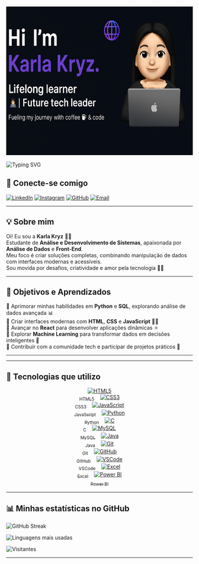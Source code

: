 <p align="center">
  <img src="karla.png" alt="Banner Karla Kryz" width="800" height="400"/>
</p>


![Typing SVG](https://readme-typing-svg.demolab.com?font=Fira+Code&size=25&pause=1000&color=F772D4&center=true&vCenter=true&width=1000&lines=👩‍💻+Me+chamo+Karla%2C+seja+bem-vindo(a)+ao+meu+GitHub!;📚+Aprendizado+constante+em+tecnologia;💡+Transformando+ideias+em+código+inovador!;🚀+Sempre+em+evolução+no+universo+digital!)
>





## 🤝 Conecte-se comigo

[![LinkedIn](https://img.shields.io/badge/LinkedIn-%230077B5.svg?style=flat&logo=linkedin&logoColor=white)](https://www.linkedin.com/in/karla-almeida-7761932b0/) 
[![Instagram](https://img.shields.io/badge/Instagram-%23E4405F.svg?style=flat&logo=instagram&logoColor=white)](https://www.instagram.com/karlinhakryzz/) 
[![GitHub](https://img.shields.io/badge/GitHub-%23000000.svg?style=flat&logo=github&logoColor=white)](https://github.com/karlakryz-codes) 
[![Email](https://img.shields.io/badge/Email-%23D14836.svg?style=flat&logo=gmail&logoColor=white)](mailto:karlakryz.codes@outlook.com)

---

## 💡 Sobre mim

Oi! Eu sou a **Karla Kryz** 👩‍💻  
Estudante de **Análise e Desenvolvimento de Sistemas**, apaixonada por **Análise de Dados** e **Front-End**.  
Meu foco é criar soluções completas, combinando manipulação de dados com interfaces modernas e acessíveis.  
Sou movida por desafios, criatividade e amor pela tecnologia 💜✨

---

## 🎯 Objetivos e Aprendizados

🔹 Aprimorar minhas habilidades em **Python** e **SQL**, explorando análise de dados avançada 📊  
🔹 Criar interfaces modernas com **HTML**, **CSS** e **JavaScript** 🧑‍🎨  
🔹 Avançar no **React** para desenvolver aplicações dinâmicas ⚛️  
🔹 Explorar **Machine Learning** para transformar dados em decisões inteligentes 🤖  
🔹 Contribuir com a comunidade tech e participar de projetos práticos 🤝  

---

---

## 🧠 Tecnologias que utilizo

<p align="center">
  <a href="#"><img src="https://cdn.jsdelivr.net/gh/devicons/devicon/icons/html5/html5-original.svg" width="50" alt="HTML5"/><br><sub>HTML5</sub></a>&nbsp;&nbsp;&nbsp;
  <a href="#"><img src="https://cdn.jsdelivr.net/gh/devicons/devicon/icons/css3/css3-original.svg" width="50" alt="CSS3"/><br><sub>CSS3</sub></a>&nbsp;&nbsp;&nbsp;
  <a href="#"><img src="https://cdn.jsdelivr.net/gh/devicons/devicon/icons/javascript/javascript-original.svg" width="50" alt="JavaScript"/><br><sub>JavaScript</sub></a>&nbsp;&nbsp;&nbsp;
  <a href="#"><img src="https://cdn.jsdelivr.net/gh/devicons/devicon/icons/python/python-original.svg" width="50" alt="Python"/><br><sub>Python</sub></a>&nbsp;&nbsp;&nbsp;
  <a href="#"><img src="https://cdn.jsdelivr.net/gh/devicons/devicon/icons/c/c-original.svg" width="50" alt="C"/><br><sub>C</sub></a>&nbsp;&nbsp;&nbsp;
  <a href="#"><img src="https://cdn.jsdelivr.net/gh/devicons/devicon/icons/mysql/mysql-original.svg" width="50" alt="MySQL"/><br><sub>MySQL</sub></a>&nbsp;&nbsp;&nbsp;
  <a href="#"><img src="https://cdn.jsdelivr.net/gh/devicons/devicon/icons/java/java-original.svg" width="50" alt="Java"/><br><sub>Java</sub></a>&nbsp;&nbsp;&nbsp;
  <a href="#"><img src="https://cdn.jsdelivr.net/gh/devicons/devicon/icons/git/git-original.svg" width="50" alt="Git"/><br><sub>Git</sub></a>&nbsp;&nbsp;&nbsp;
  <a href="#"><img src="https://cdn.jsdelivr.net/gh/devicons/devicon/icons/github/github-original.svg" width="50" alt="GitHub"/><br><sub>GitHub</sub></a>&nbsp;&nbsp;&nbsp;
  <a href="#"><img src="https://cdn.jsdelivr.net/gh/devicons/devicon/icons/vscode/vscode-original.svg" width="50" alt="VSCode"/><br><sub>VSCode</sub></a>&nbsp;&nbsp;&nbsp;
  <a href="#"><img src="https://img.icons8.com/color/48/000000/microsoft-excel-2019--v1.png" width="50" alt="Excel"/><br><sub>Excel</sub></a>&nbsp;&nbsp;&nbsp;
  <a href="#"><img src="https://img.icons8.com/color/48/000000/power-bi.png" width="50" alt="Power BI"/><br><sub>Power BI</sub></a>
</p>





---

## 📊 Minhas estatísticas no GitHub

![GitHub Streak](https://github-readme-streak-stats.herokuapp.com/?user=karlakryz-codes&theme=radical)

![Linguagens mais usadas](https://github-readme-stats.vercel.app/api/top-langs/?username=karlakryz-codes&layout=compact&langs_count=8&theme=radical)

![Visitantes](https://komarev.com/ghpvc/?username=karlakryz-codes&label=Profile+visits&color=F772D4&style=flat)

---

<!--
karlakryz-codes/karlakryz-codes is a ✨ special ✨ repository because its `README.md` (this file) appears on your GitHub profile.
-->
